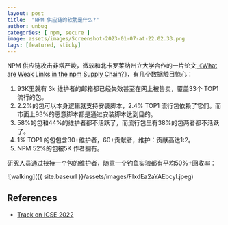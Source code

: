 ```yaml
---
layout: post
title:  "NPM 供应链的软肋是什么?"
author: unbug
categories: [ npm, secure ]
image: assets/images/Screenshot-2023-01-07-at-22.02.33.png
tags: [featured, sticky]
---
```

NPM 供应链攻击非常严峻，微软和北卡罗莱纳州立大学合作的一片论文[《What are Weak Links in the npm Supply Chain?》][paper1-url]，有几个数据触目惊心：
1. 93K里就有 3k  维护者的邮箱都已经失效甚至在网上被售卖，覆盖33个 TOP1 流行的包。
2. 2.2%的包可以本身逻辑就支持安装脚本，2.4% TOP1 流行包依赖了它们。而市面上93%的恶意脚本都是通过安装脚本达到目的。
3. 58%的包和44%的维护者都不活跃了，而流行包里有38%的包两者都不活跃了。
4. 1% TOP1 的包包含30+维护者，60+贡献者，维护：贡献高达1:2。
5. NPM 52%的包被5K 作者拥有。

研究人员通过挟持一个包的维护者，随意一个钓鱼实验都有平均50%+回收率：

![walking]({{ site.baseurl }}/assets/images/FlxdEa2aYAEbcyI.jpeg)

## References
- [Track on ICSE 2022][links-1]

<!--
<p><iframe style="width:100%;" height="615" src="https://arxiv.org/pdf/2112.10165.pdf" frameborder="0" allowfullscreen></iframe></p>
-->

[paper1-url]: https://arxiv.org/pdf/2112.10165.pdf

[links-1]: https://conf.researchr.org/details/icse-2022/icse-2022-seip---software-engineering-in-practice/39/What-are-Weak-Links-in-the-npm-Supply-Chain-#
